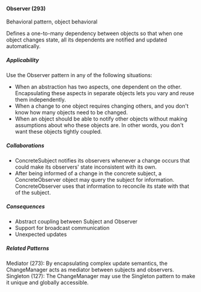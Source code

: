 #### Observer (293)

Behavioral pattern, object behavioral

Defines a one-to-many dependency between objects so that when one object changes state, all its dependents are notified and updated automatically.

##### Applicability

Use the Observer pattern in any of the following situations:

 * When an abstraction has two aspects, one dependent on the other. Encapsulating these aspects in separate objects lets you vary and reuse them independently.
 * When a change to one object requires changing others, and you don't know how many objects need to be changed.
 * When an object should be able to notify other objects without making assumptions about who these objects are. In other words, you don't want these objects tightly coupled.

##### Collaborations

 * ConcreteSubject notifies its observers whenever a change occurs that could make its observers' state inconsistent with its own.
 * After being informed of a change in the concrete subject, a ConcreteObserver object may query the subject for information. ConcreteObserver uses that information to reconcile its state with that of the subject.

##### Consequences

 * Abstract coupling between Subject and Observer
 * Support for broadcast communication
 * Unexpected updates

##### Related Patterns

Mediator (273): By encapsulating complex update semantics, the ChangeManager acts as mediator between subjects and observers. Singleton (127): The ChangeManager may use the Singleton pattern to make it unique and globally accessible.
